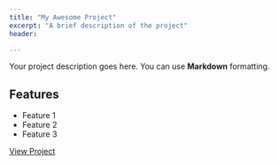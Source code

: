 ```yaml
---
title: "My Awesome Project"
excerpt: "A brief description of the project"
header:

---
```


Your project description goes here. You can use **Markdown** formatting.

## Features

- Feature 1
- Feature 2
- Feature 3

[View Project](https://github.com/yourusername/project-repo)